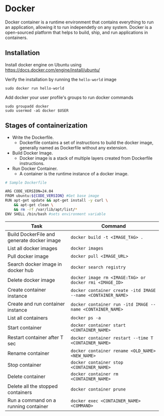 # Docker

Docker container is a runtime environment that contains everything to run an application, allowing it to run independetly on any system. Docker is a open-sourced platform that helps to build, ship, and run applications in containers.

## Installation
Install docker engine on Ubuntu using https://docs.docker.com/engine/install/ubuntu/

Verify the installation by running the `hello-world` image
```
sudo docker run hello-world
```
Add docker your user profile's groups to run docker commands
```
sudo groupadd docker
sudo usermod -aG docker $USER
```

## Stages of containerization
* Write the Dockerfile.
  * Dockerfile contains a set of instructions to build the docker image, generally named as Dockerfile without any extension.
* Build Docker Image.
  * Docker image is a stack of multiple layers created from Dockerfile instructions.
* Run Docker Container.
  * A container is the runtime instance of a docker image.

```bash
# Sample Dockerfile

ARG CODE_VERSION=24.04
FROM ubuntu:${CODE_VERSION} #Get base image
RUN apt-get update && apt-get install -y curl \
	&& apt-get clean \
	&& rm -rf /var/lib/apt/list/*
ENV SHELL /bin/bash #sets environment variable
```

| Task | Command |
| --- | --- |
| Build DockerFile and generate docker image | `docker build -t <IMAGE_TAG> .` | 
| List all docker images | `docker images` |
| Pull docker image | `docker pull <IMAGE_URL>` |
| Search docker image in docker hub | `docker search registry` |
| Delete docker image | `docker image rm <IMAGE:TAG> or docker rmi <IMAGE_ID>` |
| Create container instance | `docker container create -itd IMAGE --name <CONTAINER_NAME>` |
| Create and run container instance | `docker container run -itd IMAGE --name <CONTAINER_NAME>` |
| List all containers | `docker ps -a` |
| Start container | `docker container start <CONTAINER_NAME>` |
| Restart container after T sec | `docker container restart --time T <CONTAINER_NAME>`|
| Rename container | `docker container rename <OLD_NAME> <NEW_NAME>` |
| Stop container | `docker container stop <CONTAINER_NAME>`|
| Delete container | `docker container rm <CONTAINER_NAME>` |
| Delete all the stopped containers | `docker container prune` |
| Run a command on a running container | `docker exec <CONTAINER_NAME> <COMMAND>` |
